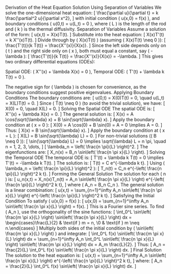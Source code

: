 Derivation of the Heat Equation Solution Using Separation of Variables
We solve the one-dimensional heat equation:
[ \frac{\partial u}{\partial t} = k \frac{\partial^2 u}{\partial x^2}, ]
with initial condition ( u(x,0) = f(x) ), and boundary conditions ( u(0,t) = u(L,t) = 0 ), where ( L ) is the length of the rod and ( k ) is the thermal diffusivity.
Separation of Variables
Assume a solution of the form:
[ u(x,t) = X(x)T(t). ]
Substitute into the heat equation:
[ X(x)T'(t) = k X''(x)T(t). ]
Divide through by ( X(x)T(t) ) (assuming ( X(x)T(t) \neq 0 )):
[ \frac{T'(t)}{k T(t)} = \frac{X''(x)}{X(x)}. ]
Since the left side depends only on ( t ) and the right side only on ( x ), both must equal a constant, say ( -\lambda ):
[ \frac{T'(t)}{k T(t)} = \frac{X''(x)}{X(x)} = -\lambda. ]
This gives two ordinary differential equations (ODEs):

Spatial ODE: ( X''(x) + \lambda X(x) = 0 ),
Temporal ODE: ( T'(t) + \lambda k T(t) = 0 ).

The negative sign for ( \lambda ) is chosen for convenience, as the boundary conditions suggest positive eigenvalues.
Applying Boundary Conditions
The boundary conditions are:
[ u(0,t) = X(0)T(t) = 0, \quad u(L,t) = X(L)T(t) = 0. ]
Since ( T(t) \neq 0 ) (to avoid the trivial solution), we have:
[ X(0) = 0, \quad X(L) = 0. ]
Solving the Spatial ODE
The spatial ODE is:
[ X''(x) + \lambda X(x) = 0. ]
The general solution is:
[ X(x) = A \cos(\sqrt{\lambda} x) + B \sin(\sqrt{\lambda} x). ]
Apply the boundary condition at ( x = 0 ):
[ X(0) = A \cos(0) + B \sin(0) = A = 0 \implies A = 0. ]
Thus:
[ X(x) = B \sin(\sqrt{\lambda} x). ]
Apply the boundary condition at ( x = L ):
[ X(L) = B \sin(\sqrt{\lambda} L) = 0. ]
For non-trivial solutions (( B \neq 0 )):
[ \sin(\sqrt{\lambda} L) = 0 \implies \sqrt{\lambda} L = n \pi, \quad n = 1, 2, 3, \dots, ]
[ \lambda_n = \left( \frac{n \pi}{L} \right)^2. ]
The eigenfunctions are:
[ X_n(x) = B_n \sin\left( \frac{n \pi x}{L} \right). ]
Solving the Temporal ODE
The temporal ODE is:
[ T'(t) + \lambda k T(t) = 0 \implies T'(t) = -\lambda k T(t). ]
The solution is:
[ T(t) = C e^{-\lambda k t}. ]
Using ( \lambda_n = \left( \frac{n \pi}{L} \right)^2 ):
[ T_n(t) = C_n e^{-\left( \frac{n \pi}{L} \right)^2 k t}. ]
Forming the General Solution
The solution for each ( n ) is:
[ u_n(x,t) = X_n(x)T_n(t) = A_n \sin\left( \frac{n \pi x}{L} \right) e^{-\left( \frac{n \pi}{L} \right)^2 k t}, ]
where ( A_n = B_n C_n ). The general solution is a linear combination:
[ u(x,t) = \sum_{n=1}^\infty A_n \sin\left( \frac{n \pi x}{L} \right) e^{-\left( \frac{n \pi}{L} \right)^2 k t}. ]
Satisfying the Initial Condition
To satisfy ( u(x,0) = f(x) ):
[ u(x,0) = \sum_{n=1}^\infty A_n \sin\left( \frac{n \pi x}{L} \right) = f(x). ]
This is a Fourier sine series. To find ( A_n ), use the orthogonality of the sine functions:
[ \int_0^L \sin\left( \frac{m \pi x}{L} \right) \sin\left( \frac{n \pi x}{L} \right) dx = \begin{cases}\frac{L}{2} & \text{if } m = n, \0 & \text{if } m \neq n.\end{cases} ]
Multiply both sides of the initial condition by ( \sin\left( \frac{m \pi x}{L} \right) ) and integrate:
[ \int_0^L f(x) \sin\left( \frac{m \pi x}{L} \right) dx = \sum_{n=1}^\infty A_n \int_0^L \sin\left( \frac{n \pi x}{L} \right) \sin\left( \frac{m \pi x}{L} \right) dx = A_m \frac{L}{2}. ]
Thus:
[ A_n = \frac{2}{L} \int_0^L f(x) \sin\left( \frac{n \pi x}{L} \right) dx. ]
Final Solution
The solution to the heat equation is:
[ u(x,t) = \sum_{n=1}^\infty A_n \sin\left( \frac{n \pi x}{L} \right) e^{-\left( \frac{n \pi}{L} \right)^2 k t}, ]
where:
[ A_n = \frac{2}{L} \int_0^L f(x) \sin\left( \frac{n \pi x}{L} \right) dx. ]
